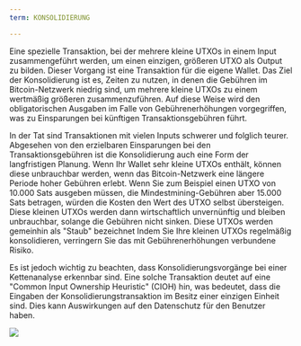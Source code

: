 ```yaml
---
term: KONSOLIDIERUNG

---
```

Eine spezielle Transaktion, bei der mehrere kleine UTXOs in einem Input zusammengeführt werden, um einen einzigen, größeren UTXO als Output zu bilden. Dieser Vorgang ist eine Transaktion für die eigene Wallet. Das Ziel der Konsolidierung ist es, Zeiten zu nutzen, in denen die Gebühren im Bitcoin-Netzwerk niedrig sind, um mehrere kleine UTXOs zu einem wertmäßig größeren zusammenzuführen. Auf diese Weise wird den obligatorischen Ausgaben im Falle von Gebührenerhöhungen vorgegriffen, was zu Einsparungen bei künftigen Transaktionsgebühren führt.

In der Tat sind Transaktionen mit vielen Inputs schwerer und folglich teurer. Abgesehen von den erzielbaren Einsparungen bei den Transaktionsgebühren ist die Konsolidierung auch eine Form der langfristigen Planung. Wenn Ihr Wallet sehr kleine UTXOs enthält, können diese unbrauchbar werden, wenn das Bitcoin-Netzwerk eine längere Periode hoher Gebühren erlebt. Wenn Sie zum Beispiel einen UTXO von 10.000 Sats ausgeben müssen, die Mindestmining-Gebühren aber 15.000 Sats betragen, würden die Kosten den Wert des UTXO selbst übersteigen. Diese kleinen UTXOs werden dann wirtschaftlich unvernünftig und bleiben unbrauchbar, solange die Gebühren nicht sinken. Diese UTXOs werden gemeinhin als "Staub" bezeichnet Indem Sie Ihre kleinen UTXOs regelmäßig konsolidieren, verringern Sie das mit Gebührenerhöhungen verbundene Risiko.

Es ist jedoch wichtig zu beachten, dass Konsolidierungsvorgänge bei einer Kettenanalyse erkennbar sind. Eine solche Transaktion deutet auf eine "Common Input Ownership Heuristic" (CIOH) hin, was bedeutet, dass die Eingaben der Konsolidierungstransaktion im Besitz einer einzigen Einheit sind. Dies kann Auswirkungen auf den Datenschutz für den Benutzer haben.

![](../../dictionnaire/assets/7.webp)